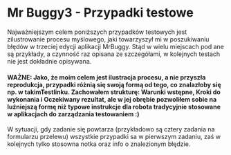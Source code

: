 # Mr Buggy3 - Przypadki testowe

Najważniejszym celem poniższych przypadków testowych jest zilustrowanie procesu myślowego, jaki towarzyszył mi w poszukiwaniu błędów w trzeciej edycji aplikacji MrBuggy. Stąd w wielu miejscach pod
ane są przykłady, a czynność raz opisana ze szczegółami, w kolejnych testach nie jest dokładnie opisywana.

#### WAŻNE: Jako, że moim celem jest ilustracja procesu, a nie przyszła reprodukcja, przypadki różnią się swoją formą od tego, co znalazłoby się np. w takimTestlinku. Zachowałem strukturę: Warunki wstępne, Kroki do wykonania i Oczekiwany rezultat, ale w jej obrębie pozwoliłem sobie na luźniejszą formę niż typowe instrukcje dla robota tradycyjnie stosowane w aplikacjach do zarządzania testowaniem :)

W sytuacji, gdy zadanie się powtarza (przykładowo są cztery zadania na formularzu przelewu) wszystkie przypadki sa w pierwszym zadaniu, zaś w kolejnych tylko stosowna notka oraz info o znalezionym błędzie.
